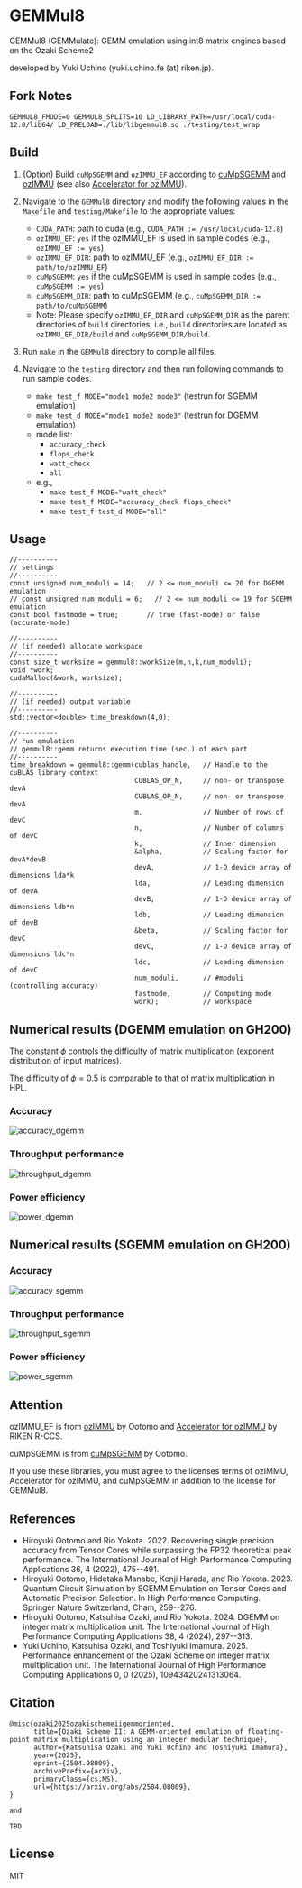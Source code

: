 # GEMMul8

GEMMul8 (GEMMulate): GEMM emulation using int8 matrix engines based on the Ozaki Scheme2

developed by Yuki Uchino (yuki.uchino.fe (at) riken.jp).

## Fork Notes

```
GEMMUL8_FMODE=0 GEMMUL8_SPLITS=10 LD_LIBRARY_PATH=/usr/local/cuda-12.8/lib64/ LD_PRELOAD=./lib/libgemmul8.so ./testing/test_wrap
```

## Build

1. (Option) Build `cuMpSGEMM` and `ozIMMU_EF` according to [cuMpSGEMM](https://github.com/enp1s0/cuMpSGEMM) and [ozIMMU](https://github.com/enp1s0/ozIMMU) (see also [Accelerator for ozIMMU](https://github.com/RIKEN-RCCS/accelerator_for_ozIMMU)).

2. Navigate to the `GEMMul8` directory and modify the following values in the `Makefile` and `testing/Makefile` to the appropriate values:

   - `CUDA_PATH`: path to cuda (e.g., `CUDA_PATH := /usr/local/cuda-12.8`)
   - `ozIMMU_EF`: `yes` if the ozIMMU_EF is used in sample codes (e.g., `ozIMMU_EF := yes`)
   - `ozIMMU_EF_DIR`: path to ozIMMU_EF (e.g., `ozIMMU_EF_DIR := path/to/ozIMMU_EF`)
   - `cuMpSGEMM`: `yes` if the cuMpSGEMM is used in sample codes (e.g., `cuMpSGEMM := yes`)
   - `cuMpSGEMM_DIR`: path to cuMpSGEMM (e.g., `cuMpSGEMM_DIR := path/to/cuMpSGEMM`)
   - Note: Please specify `ozIMMU_EF_DIR` and `cuMpSGEMM_DIR` as the parent directories of `build` directories, i.e., `build` directories are located as `ozIMMU_EF_DIR/build` and `cuMpSGEMM_DIR/build`.

3. Run `make` in the `GEMMul8` directory to compile all files.

4. Navigate to the `testing` directory and then run following commands to run sample codes.
   - `make test_f MODE="mode1 mode2 mode3"` (testrun for SGEMM emulation)
   - `make test_d MODE="mode1 mode2 mode3"` (testrun for DGEMM emulation)
   - mode list:
     - `accuracy_check`
     - `flops_check`
     - `watt_check`
     - `all`
   - e.g.,
     - `make test_f MODE="watt_check"`
     - `make test_f MODE="accuracy_check flops_check"`
     - `make test_f test_d MODE="all"`

## Usage

```
//----------
// settings
//----------
const unsigned num_moduli = 14;   // 2 <= num_moduli <= 20 for DGEMM emulation
// const unsigned num_moduli = 6;   // 2 <= num_moduli <= 19 for SGEMM emulation
const bool fastmode = true;       // true (fast-mode) or false (accurate-mode)

//----------
// (if needed) allocate workspace
//----------
const size_t worksize = gemmul8::workSize(m,n,k,num_moduli);
void *work;
cudaMalloc(&work, worksize);

//----------
// (if needed) output variable
//----------
std::vector<double> time_breakdown(4,0);

//----------
// run emulation
// gemmul8::gemm returns execution time (sec.) of each part
//----------
time_breakdown = gemmul8::gemm(cublas_handle,   // Handle to the cuBLAS library context
                               CUBLAS_OP_N,     // non- or transpose devA
                               CUBLAS_OP_N,     // non- or transpose devA
                               m,               // Number of rows of devC
                               n,               // Number of columns of devC
                               k,               // Inner dimension
                               &alpha,          // Scaling factor for devA*devB
                               devA,            // 1-D device array of dimensions lda*k
                               lda,             // Leading dimension of devA
                               devB,            // 1-D device array of dimensions ldb*n
                               ldb,             // Leading dimension of devB
                               &beta,           // Scaling factor for devC
                               devC,            // 1-D device array of dimensions ldc*n
                               ldc,             // Leading dimension of devC
                               num_moduli,      // #moduli (controlling accuracy)
                               fastmode,        // Computing mode
                               work);           // workspace
```

## Numerical results (DGEMM emulation on GH200)

The constant $\phi$ controls the difficulty of matrix multiplication (exponent distribution of input matrices).

The difficulty of $\phi = 0.5$ is comparable to that of matrix multiplication in HPL.

### Accuracy

![accuracy_dgemm](./GEMMul8/testing/results_in_paper/fig/oz2_results_d_accuracy_NVIDIA_GH200_480GB.png)

### Throughput performance

![throughput_dgemm](./GEMMul8/testing/results_in_paper/fig/oz2_results_d_time_NVIDIA_GH200_480GB.png)

### Power efficiency

![power_dgemm](./GEMMul8/testing/results_in_paper/fig/oz2_results_d_watt_NVIDIA_GH200_480GB.png)

## Numerical results (SGEMM emulation on GH200)

### Accuracy

![accuracy_sgemm](./GEMMul8/testing/results_in_paper/fig/oz2_results_f_accuracy_NVIDIA_GH200_480GB.png)

### Throughput performance

![throughput_sgemm](./GEMMul8/testing/results_in_paper/fig/oz2_results_f_time_NVIDIA_GH200_480GB.png)

### Power efficiency

![power_sgemm](./GEMMul8/testing/results_in_paper/fig/oz2_results_f_watt_NVIDIA_GH200_480GB.png)

## Attention

ozIMMU_EF is from [ozIMMU](https://github.com/enp1s0/ozIMMU) by Ootomo and [Accelerator for ozIMMU](https://github.com/RIKEN-RCCS/accelerator_for_ozIMMU) by RIKEN R-CCS.

cuMpSGEMM is from [cuMpSGEMM](https://github.com/enp1s0/cuMpSGEMM) by Ootomo.

If you use these libraries, you must agree to the licenses terms of ozIMMU, Accelerator for ozIMMU, and cuMpSGEMM in addition to the license for GEMMul8.

## References

- Hiroyuki Ootomo and Rio Yokota. 2022. Recovering single precision accuracy from Tensor Cores while surpassing the FP32 theoretical peak performance. The International Journal of High Performance Computing Applications 36, 4 (2022), 475--491.
- Hiroyuki Ootomo, Hidetaka Manabe, Kenji Harada, and Rio Yokota. 2023. Quantum Circuit Simulation by SGEMM Emulation on Tensor Cores and Automatic Precision Selection. In High Performance Computing. Springer Nature Switzerland, Cham, 259--276.
- Hiroyuki Ootomo, Katsuhisa Ozaki, and Rio Yokota. 2024. DGEMM on integer matrix multiplication unit. The International Journal of High Performance Computing Applications 38, 4 (2024), 297--313.
- Yuki Uchino, Katsuhisa Ozaki, and Toshiyuki Imamura. 2025. Performance enhancement of the Ozaki Scheme on integer matrix multiplication unit. The International Journal of High Performance Computing Applications 0, 0 (2025), 10943420241313064.

## Citation

```
@misc{ozaki2025ozakischemeiigemmoriented,
      title={Ozaki Scheme II: A GEMM-oriented emulation of floating-point matrix multiplication using an integer modular technique},
      author={Katsuhisa Ozaki and Yuki Uchino and Toshiyuki Imamura},
      year={2025},
      eprint={2504.08009},
      archivePrefix={arXiv},
      primaryClass={cs.MS},
      url={https://arxiv.org/abs/2504.08009},
}

and

TBD
```

## License

MIT
